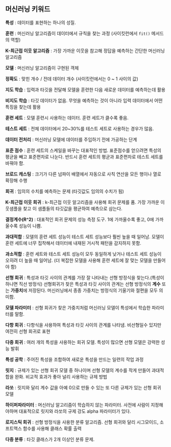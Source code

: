## 머신러닝 키워드

**특성** : 데이터를 표현하는 하나의 성질.

**훈련** : 머신러닝 알고리즘이 데이터에서 규칙을 찾는 과정 (사이킷런에서 `fit()` 메서드의 역할)

**K-최근접 이웃 알고리즘** : 가장 가까운 이웃을 참고해 정답을 예측하는 간단한 머신러닝 알고리즘

**모델** : 머신러닝 알고리즘이 구현된 객체

**정확도** : 맞힌 개수 / 전데 데이터 개수 (사이킷런에서는 0 ~ 1 사이의 값)

**지도 학습** : 입력과 타깃을 전달해 모델을 훈련한 다음 새로운 데이터를 예측하는데 활용

**비지도 학습** : 타깃 데이터가 없음. 무엇을 예측하는 것이 아니라 입력 데이터에서 어떤 특징을 찾는데 활용

**훈련 세트** : 모델 훈련시 사용하는 데이터. 훈련 세트가 클수록 좋음.

**테스트 세트** : 전체 데이터에서 20~30%를 테스트 세트로 사용하는 경우가 많음.

**데이터 전처리** : 머신러닝 모델에 데이터를 주입하기 전에 가공하는 단계

**표준 점수** : 훈련 세트의 스케일을 바꾸는 대표적인 방법. 표준점수를 얻으려면 특성의 평균을 빼고 표준편차로 나눈다. 반드시 훈련 세트의 평균과 표준편차로 테스트 세트를 바꿔야 함.

**브로드 캐스팅** : 크기가 다른 넘파이 배열에서 자동으로 사칙 연산을 모든 행이나 열로 확장해 수행

**회귀** : 임의의 수치를 예측하는 문제 (타깃값도 임의의 수치가 됨)

**K-최근접 이웃 회귀** : k-최근접 이웃 알고리즘을 사용해 회귀 문제를 품. 가장 가까운 이웃샘플을 찾고 이 샘플들의 타깃값을 평균하여 예측으로 삼는다.

**결정계수(R^2)** : 대표적인 회귀 문제의 성능 측정 도구. 1에 가까울수록 좋고, 0에 가까울수록 성능이 나쁨.

**과대적합** : 모델의 훈련 세트 성능이 테스트 세트 성능보다 훨씬 높을 때 일어남. 모델이 훈련 세트에 너무 집착해서 데이터에 내재된 거시적 패턴을 감지하지 못함.

**과소적합** : 훈련 세트와 테스트 세트 성능이 모두 동일하게 낮거나 테스트 세트 성능이 오히려 더 높을 때 일어남. (더 복잡한 모델을 사용해 훈련 세트에 잘 맞는 모델을 만들어야 함)

**선형 회귀** : 특성과 타깃 사이의 관계를 가장 잘 나타내는 선형 방정식을 찾는다.(특성이 하나면 직선 방정식)
선형회귀가 찾은 특성과 타깃 사이의 관계는 선형 방정식의 **계수** 또는 **가중치**에 저장된다. 머신러닝에서 종종 가중치는 방정식의 기울기와 절편을 모두 의미함.

**모델 파라미터** : 선형 회귀가 찾은 가중치처럼 머신러닝 모델이 특성에서 학습한 파라미터를 말함.

**다항 회귀** : 다항식을 사용하여 특성과 타깃 사이의 관계를 나타냄. 비선형일수 있지만 여전히 선형 회귀로 표현

**다중 회귀** : 여러 개의 특성을 사용하는 회귀 모델. 특성이 많으면 선형 모델은 강력한 성능 발휘

**특성 공학** : 주어진 특성을 조합하여 새로운 특성을 만드는 일련의 작업 과정

**릿지** : 규제가 있는 선형 회귀 모델 중 하나이며 선형 모델의 계수를 작게 만들어 과대적합을 완화. 비교적 효과가 좋아 널리 사용하는 규제 방법

**라쏘** : 릿지와 달리 계수 값을 아예 0으로 만들 수 있는 또 다른 규제가 있는 선형 회귀 모델

**하이퍼파라미터** : 머신러닝 알고리즘이 학습하지 않는 파라미터. 사전에 사람이 지정해야하며 대표적으로 릿지와 라쏘의 규제 강도 alpha 파라미터가 있다.

**로지스틱 회귀** : 선형 방정식을 사용한 분류 알고리즘. 선형 회귀와 달리 시그모이드, 소프트맥스 함수를 사용해 클래스 확률 출력

**다중 분류** : 타깃 클래스가 2개 이상인 분류 문제.

